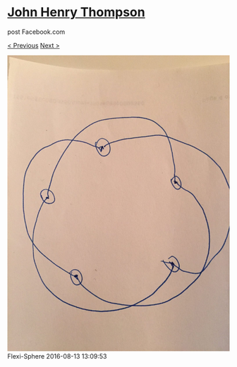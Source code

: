 # [John Henry Thompson](../README.md)
post Facebook.com

[< Previous](2016-08-13-1.md) [Next >](2016-08-13-3.md)

[![](../media/2016-08-13/Flexi-Sphere-1.jpg)](../README.md)
Flexi-Sphere
2016-08-13 13:09:53